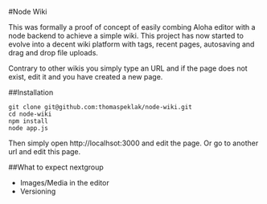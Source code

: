 #Node Wiki

This was formally a proof of concept of easily combing Aloha editor with a node backend to achieve a simple wiki. This project has now started to evolve into a decent wiki platform with tags, recent pages, autosaving and drag and drop file uploads.

Contrary to other wikis you simply type an URL and if the page does not exist, edit it and you have created a new page.

##Installation

    git clone git@github.com:thomaspeklak/node-wiki.git
    cd node-wiki
    npm install
    node app.js

Then simply open http://localhsot:3000 and edit the page. Or go to another url and edit this page.

##What to expect nextgroup

- Images/Media in the editor
- Versioning
